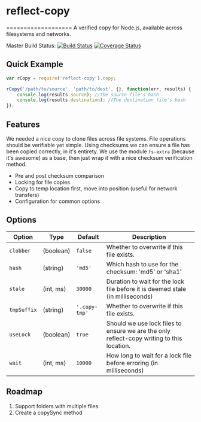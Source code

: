# reflect-copy
===================
A verified copy for Node.js, available across filesystems and networks.

Master Build Status: 
[![Build Status](https://travis-ci.org/aerisweather/node-reflect-copy.svg?branch=master)](https://travis-ci.org/aerisweather/node-reflect-copy)
[![Coverage Status](https://coveralls.io/repos/aerisweather/node-reflect-copy/badge.svg?branch=master&service=github)](https://coveralls.io/github/aerisweather/node-reflect-copy?branch=master)

## Quick Example

```javascript
var rCopy = require('reflect-copy').copy;

rCopy('/path/to/source', 'path/to/dest', {}, function(err, results) {
    console.log(results.source); //The source file's hash
    console.log(results.destination); //The destination file's hash
});
```
## Features
We needed a nice copy to clone files across file systems. File operations should be verifiable yet simple. Using checksums we can ensure a file has been copied correctly, in it's entirety. We use the module `fs-extra` (because it's awesome) as a base, then just wrap it with a nice checksum verification method.

* Pre and post checksum comparison
* Locking for file copies
* Copy to temp location first, move into position (useful for network transfers)
* Configuration for common options

## Options

| Option | Type | Default | Description |
| ------ | ---- | ------- | ----------- |
| `clobber` | (boolean) | `false` | Whether to overwrite if this file exists. |
| `hash` | (string) | `'md5'` | Which hash to use for the checksum: 'md5' or 'sha1' |
| `stale` | (int, ms) | `30000` | Duration to wait for the lock file before it is deemed stale (in milliseconds) |
| `tmpSuffix` | (string) | `'.copy-tmp'` | Whether to overwrite if this file exists. |
| `useLock` | (boolean) | `true` | Should we use lock files to ensure we are the only reflect-copy writing to this location. |
| `wait` | (int, ms) | `10000` | How long to wait for a lock file before erroring (in milliseconds) |

## Roadmap

 1. Support folders with multiple files
 1. Create a copySync method
